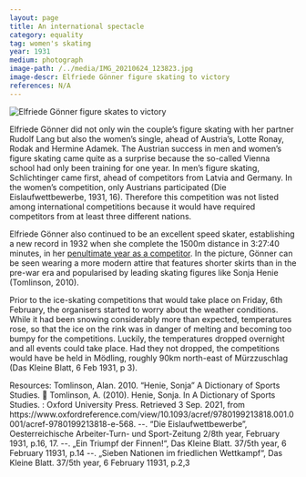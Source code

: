 ```yaml
---
layout: page
title: An international spectacle
category: equality
tag: women's skating
year: 1931
medium: photograph
image-path: /../media/IMG_20210624_123823.jpg
image-descr: Elfriede Gönner figure skating to victory
references: N/A
---
```

<img src="../media/IMG_20210624_123823.jpg" class="img-fluid" alt="Elfriede Gönner figure skates to victory">

<p>Elfriede Gönner did not only win the couple’s figure skating with her partner Rudolf Lang but also the women’s single, ahead of Austria’s, Lotte Ronay, Rodak and Hermine Adamek. The Austrian success in men and women’s figure skating came quite as a surprise because the so-called Vienna school had only been training for one year. In men’s figure skating, Schlichtinger came first, ahead of competitors from Latvia and Germany. In the women’s competition, only Austrians participated (Die Eislaufwettbewerbe, 1931, 16). Therefore this competition was not listed among international competitions because it would have required competitors from at least three different nations.<p>
<p>Elfriede Gönner also continued to be an excellent speed skater, establishing a new record in 1932 when she complete the 1500m distance in 3:27:40 minutes, in her <a href="https://www.speedskatingnews.info/skater/elfriede-goenner">penultimate year as a competitor</a>. In the picture, Gönner can be seen wearing a more modern attire that features shorter skirts than in the pre-war era and popularised by leading skating figures like Sonja Henie (Tomlinson, 2010).</p>
<p>Prior to the ice-skating competitions that would take place on Friday, 6th February, the organisers started to worry about the weather conditions. While it had been snowing considerably more than expected, temperatures rose, so that the ice on the rink was in danger of melting and becoming too bumpy for the competitions. Luckily, the temperatures dropped overnight and all events could take place. Had they not dropped, the competitions would have be held in Mödling, roughly 90km north-east of Mürzzuschlag (Das Kleine Blatt, 6 Feb 1931, p 3).</p>

<p>Resources:
Tomlinson, Alan. 2010. “Henie, Sonja” A Dictionary of Sports Studies.  Tomlinson, A. (2010). Henie, Sonja. In A Dictionary of Sports Studies. : Oxford University Press. Retrieved 3 Sep. 2021, from https://www.oxfordreference.com/view/10.1093/acref/9780199213818.001.0001/acref-9780199213818-e-568.
--. “Die Eislaufwettbewerbe”, Oesterreichische Arbeiter-Turn- und Sport-Zeitung 2/8th year, February 1931, p.16, 17.
--. „Ein Triumpf der Finnen!“, Das Kleine Blatt. 37/5th year, 6 February 11931, p.14
--. „Sieben Nationen im friedlichen Wettkampf“, Das Kleine Blatt. 37/5th year, 6 February 11931, p.2,3</p>
